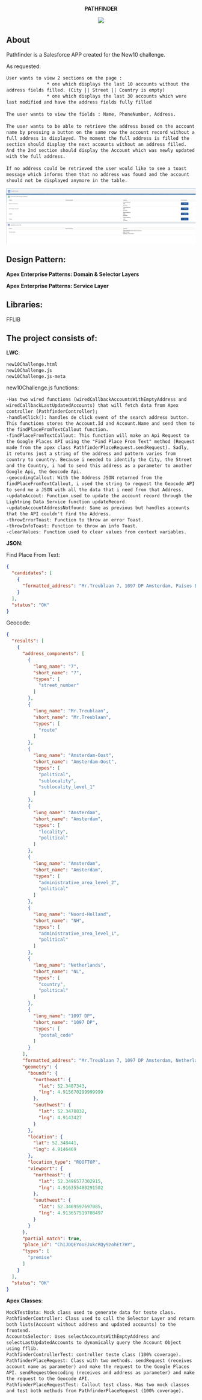 ﻿
<p align="center"><strong>PATHFINDER</strong></p>
<p align="center">
  <a aria-label="LWC - Documentation" href="https://lwc.dev/guide/introduction">
    <img src="https://img.shields.io/badge/Salesforce-Lightning%20Web%20Components-blue"></img>
  </a>
</p>

## About
Pathfinder is a Salesforce APP created for the New10 challenge.

As requested:
```
User wants to view 2 sections on the page :
               * one which displays the last 10 accounts without the address fields filled. (City || Street || Country is empty)
               * one which displays the last 30 accounts which were last modified and have the address fields fully filled
 
The user wants to view the fields : Name, PhoneNumber, Address. 
 
The user wants to be able to retrieve the address based on the account name by pressing a button on the same row the account record without a full address is displayed. The moment the full address is filled the section should display the next accounts without an address filled. And the 2nd section should display the Account which was newly updated with the full address.
 
If no address could be retrieved the user would like to see a toast message which informs them that no address was found and the account should not be displayed anymore in the table.
```
<p align="center"><img align="center" src="./static/Pathfinder.gif"></img></p>

## Design Pattern:
**Apex Enterprise Patterns: Domain & Selector Layers**

**Apex Enterprise Patterns: Service Layer**


## Libraries:

FFLIB


## The project consists of:

**LWC**:
```
new10Challenge.html
new10Challenge.js
new10Challenge.js-meta
```
new10Challenge.js functions:

	-Has two wired functions (wiredCallbackAccountsWithEmptyAddress and wiredCallbackLastUpdatedAccounts) that will fetch data from Apex controller (PathfinderController);
	-handleClick(): handles de click event of the search address button. This functions stores the Account.Id and Account.Name and send them to the findPlaceFromTextCallout function.
	-findPlaceFromTextCallout: This function will make an Api Request to the Google Places API using the "Find Place From Text" method (Request made from the apex class PathfinderPlaceRequest.sendRequest). Sadly, it returns just a string of the address and pattern varies from country to country. Because i needed to identify the City, the Street and the Country, i had to send this address as a parameter to another Google Api, the Geocode Api.
	-geocodingCallout: With the Address JSON returned from the findPlaceFromTextCallout, i used the string to request the Geocode API to send me a JSON with all the data that i need from that Address.
	-updateAccout: Function used to update the account record through the Lightning Data Service function updateRecord.
	-updateAccountAddressNotfound: Same as previous but handles accounts that the API couldn't find the Address.
	-throwErrorToast: Function to throw an error Toast.
	-throwInfoToast: Function to throw an info Toast.
	-clearValues: Function used to clear values from context variables.

**JSON**: 

Find Place From Text:
```json
{
  "candidates": [
    {
      "formatted_address": "Mr.Treublaan 7, 1097 DP Amsterdam, Países Baixos"
    }
  ],
  "status": "OK"
}
```

Geocode:

```json
{
  "results": [
    {
      "address_components": [
        {
          "long_name": "7",
          "short_name": "7",
          "types": [
            "street_number"
          ]
        },
        {
          "long_name": "Mr.Treublaan",
          "short_name": "Mr.Treublaan",
          "types": [
            "route"
          ]
        },
        {
          "long_name": "Amsterdam-Oost",
          "short_name": "Amsterdam-Oost",
          "types": [
            "political",
            "sublocality",
            "sublocality_level_1"
          ]
        },
        {
          "long_name": "Amsterdam",
          "short_name": "Amsterdam",
          "types": [
            "locality",
            "political"
          ]
        },
        {
          "long_name": "Amsterdam",
          "short_name": "Amsterdam",
          "types": [
            "administrative_area_level_2",
            "political"
          ]
        },
        {
          "long_name": "Noord-Holland",
          "short_name": "NH",
          "types": [
            "administrative_area_level_1",
            "political"
          ]
        },
        {
          "long_name": "Netherlands",
          "short_name": "NL",
          "types": [
            "country",
            "political"
          ]
        },
        {
          "long_name": "1097 DP",
          "short_name": "1097 DP",
          "types": [
            "postal_code"
          ]
        }
      ],
      "formatted_address": "Mr.Treublaan 7, 1097 DP Amsterdam, Netherlands",
      "geometry": {
        "bounds": {
          "northeast": {
            "lat": 52.3487343,
            "lng": 4.915670299999999
          },
          "southwest": {
            "lat": 52.3478832,
            "lng": 4.9143427
          }
        },
        "location": {
          "lat": 52.348441,
          "lng": 4.9146469
        },
        "location_type": "ROOFTOP",
        "viewport": {
          "northeast": {
            "lat": 52.3496577302915,
            "lng": 4.916355480291502
          },
          "southwest": {
            "lat": 52.3469597697085,
            "lng": 4.913657519708497
          }
        }
      },
      "partial_match": true,
      "place_id": "ChIJDQEYooEJxkcRQy9zohEt7HY",
      "types": [
        "premise"
      ]
    }
  ],
  "status": "OK"
}
``` 


**Apex Classes**:
```
MockTestData: Mock class used to generate data for teste class.
PathfinderController: Class used to call the Selector Layer and return both lists(Account without address and updated accounts) to the frontend.
AccountsSelector: Uses selectAccountsWithEmptyAddress and selectLastUpdatedAccounts to dynamically query the Account Object using fflib.
PathfinderControllerTest: controller teste class (100% coverage).
PathfinderPlaceRequest: Class with two methods. sendRequest (receives account name as parameter) and make the request to the Google Places API. sendRequestGeocoding (receives and address as parameter) and make the request to the Geocode API.
PathfinderPlaceRequestTest: Callout test class. Has two mock classes and test both methods from PathfinderPlaceRequest (100% coverage).
```
